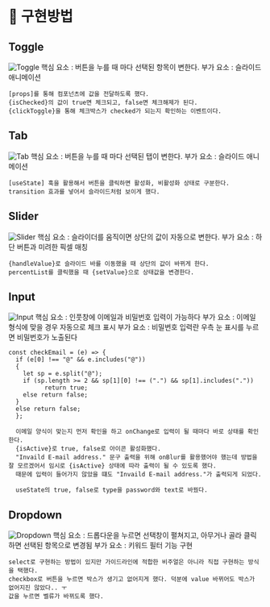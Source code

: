 # 🌸 구현방법

## Toggle
![Toggle](https://user-images.githubusercontent.com/67228788/165071658-fa436bc1-ecbf-4756-a023-6555f0d8f485.gif)
핵심 요소 : 버튼을 누를 때 마다 선택된 항목이 변한다.
부가 요소 : 슬라이드 애니메이션
``` 
[props]를 통해 컴포넌츠에 값을 전달하도록 했다.
{isChecked}의 값이 true면 체크되고, false면 체크해제가 된다.
{clickToggle}을 통해 체크박스가 checked가 되는지 확인하는 이벤트이다.
```

## Tab
![Tab](https://user-images.githubusercontent.com/67228788/165077831-254ccdb8-4666-4815-9851-0b17493033f3.gif)
핵심 요소 : 버튼을 누를 때 마다 선택된 탭이 변한다.
부가 요소 : 슬라이드 애니메이션
``` 
[useState] 훅을 활용해서 버튼을 클릭하면 활성화, 비활성화 상태로 구분한다.
transition 효과를 넣어서 슬라이드처럼 보이게 했다.
```

## Slider
![Slider](https://user-images.githubusercontent.com/67228788/165080999-9c5bdea2-fbdb-4e06-8051-b77b12c7e94c.gif)
핵심 요소 : 슬라이더를 움직이면 상단의 값이 자동으로 변한다.
부가 요소 : 하단 버튼과 미려한 픽셀 매칭
``` 
{handleValue}로 슬라이드 바를 이동했을 때 상단의 값이 바뀌게 한다.
percentList를 클릭했을 때 {setValue}으로 상태값을 변경한다.
```

## Input
![Input](https://user-images.githubusercontent.com/67228788/165082632-64db699d-6952-4c1c-b1b3-2b63d91dca52.gif)
핵심 요소 : 인풋창에 이메일과 비밀번호 입력이 가능하다
부가 요소 : 이메일 형식에 맞을 경우 자동으로 체크 표시
부가 요소 : 비밀번호 입력란 우측 눈 표시를 누르면 비밀번호가 노출된다
``` 
const checkEmail = (e) => {
  if (e[0] !== "@" && e.includes("@"))
  {
    let sp = e.split("@");
    if (sp.length >= 2 && sp[1][0] !== (".") && sp[1].includes("."))
          return true;
    else return false;
  }
  else return false;
  };
  
  이메일 양식이 맞는지 먼저 확인을 하고 onChange로 입력이 될 때마다 바로 상태를 확인한다.
  {isActive}로 true, false로 아이콘 활성화했다.
  "Invaild E-mail address." 문구 출력을 위해 onBlur를 활용했어야 했는데 방법을 잘 모르겠어서 임시로 {isActive} 상태에 따라 출력이 될 수 있도록 했다. 
  때문에 입력이 들어가지 않았을 떄도 "Invaild E-mail address."가 출력되게 되었다.
  
  useState의 true, false로 type을 password와 text로 바꿨다.
```

## Dropdown
![Dropdown](https://user-images.githubusercontent.com/67228788/165085759-3c63b2e0-c731-4242-bc4b-918f096d08d5.gif)
핵심 요소 : 드롭다운을 누르면 선택창이 펼쳐지고, 아무거나 골라 클릭하면 선택된 항목으로 변경됨
부가 요소 : 키워드 필터 기능 구현
``` 
select로 구현하는 방법이 있지만 가이드라인에 적합한 비주얼은 아니라 직접 구현하는 방식을 택했다. 
checkbox로 버튼을 누르면 박스가 생기고 없어지게 했다. 덕분에 value 바뀌어도 박스가 없어지진 않았다.. ㅜ
값을 누르면 벨류가 바뀌도록 했다.
```